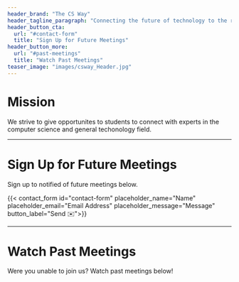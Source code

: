 ```yaml
---
header_brand: "The CS Way"
header_tagline_paragraph: "Connecting the future of technology to the researchers of today"
header_button_cta:
  url: "#contact-form"
  title: "Sign Up for Future Meetings"
header_button_more:
  url: "#past-meetings"
  title: "Watch Past Meetings"
teaser_image: "images/csway_Header.jpg" 
---
```


# Mission

We strive to give opportunites to students to connect with experts in the computer science and general techonology field. 

---
# Sign Up for Future Meetings

Sign up to notified of future meetings below.

{{< contact_form id="contact-form" placeholder_name="Name" placeholder_email="Email Address" placeholder_message="Message" button_label="Send ✉️">}}

---
<a name="past-meetings"></a>
# Watch Past Meetings

Were you unable to join us? Watch past meetings below!